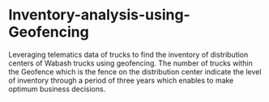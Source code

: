 # Inventory-analysis-using-Geofencing
Leveraging telematics data of trucks to find the inventory of distribution centers of Wabash trucks using geofencing. The number of trucks within the Geofence which is the fence on the distribution center indicate the level of inventory through a period of three years which enables to make optimum business decisions.
